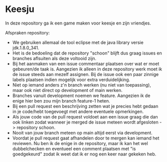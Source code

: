 # Keesju
In deze repository ga ik een game maken voor keesje en zijn vriendjes.

Afspraken repository:

- We gebruiken allemaal de tool eclipse met de java library versie jdk.1.8.0_341.
- Het is de bedoeling dat de repository "schoon" blijft dus graag issues en branches aflsuiten als deze voltooid zijn.
- Bij het aanmaken van een issue commentaar plaatsen over wat er moet gebeuren/de taak is. Aangezien ik alleen in deze repository werk moet ik de issue steeds aan mezelf assignen. Bij de issue ook een paar zinnige labels plaatsen indien mogelijk voor extra verduidelijking.
- Niet op iemand anders z'n branch werken (nu niet van toepassing), maar ook niet direct op development of main werken.
- Branches vanuit development noemen we feature. Aangezien ik de enige hier ben zou mijn branch feature-1 heten.
- Bij een pull request een beschrijving zetten wat je precies hebt gedaan in je code/hebt toegevoegt met andere eventuele opmerkingen.
- Als jouw code van de pull request voldoet aan een issue graag die dan ook linken zodat wanneer je merged de issue meteen wordt afgesloten -> repository schoon.
- Nooit van jouw branch meteen op main altijd eerst via development.
- Voordat je pull request gaat afhandelen door te mergen kan iemand het reviewen. Nu ben ik de enige in de repository, maar ik kan het wel dubbelchecken en eventueel een comment plaatsen met "is goedgekeurd" zodat ik weet dat ik er nog een keer naar gekeken heb.
